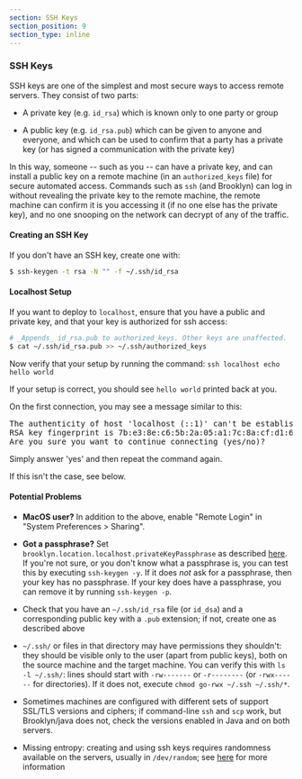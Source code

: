 ```yaml
---
section: SSH Keys
section_position: 9
section_type: inline
---
```


### SSH Keys

SSH keys are one of the simplest and most secure ways to access remote servers.
They consist of two parts:

* A private key (e.g. `id_rsa`) which is known only to one party or group
  
* A public key (e.g. `id_rsa.pub`) which can be given to anyone and everyone,
  and which can be used to confirm that a party has a private key
  (or has signed a communication with the private key)
  
In this way, someone -- such as you -- can have a private key,
and can install a public key on a remote machine (in an `authorized_keys` file)
for secure automated access.
Commands such as `ssh` (and Brooklyn) can log in without
revealing the private key to the remote machine,
the remote machine can confirm it is you accessing it (if no one else has the private key),
and no one snooping on the network can decrypt of any of the traffic.
 

#### Creating an SSH Key

If you don't have an SSH key, create one with:

```bash
$ ssh-keygen -t rsa -N "" -f ~/.ssh/id_rsa
```


#### Localhost Setup

If you want to deploy to `localhost`, ensure that you have a public and private key,
and that your key is authorized for ssh access:

```bash
# _Appends_ id_rsa.pub to authorized_keys. Other keys are unaffected.
$ cat ~/.ssh/id_rsa.pub >> ~/.ssh/authorized_keys
```

Now verify that your setup by running the command: `ssh localhost echo hello world`

If your setup is correct, you should see `hello world` printed back at you.

On the first connection, you may see a message similar to this:

<pre>
The authenticity of host 'localhost (::1)' can't be established.
RSA key fingerprint is 7b:e3:8e:c6:5b:2a:05:a1:7c:8a:cf:d1:6a:83:c2:ad.
Are you sure you want to continue connecting (yes/no)?
</pre>

Simply answer 'yes' and then repeat the command again.

If this isn't the case, see below. 




#### Potential Problems

* **MacOS user?** In addition to the above, enable "Remote Login" in "System Preferences > Sharing".

* **Got a passphrase?** Set `brooklyn.location.localhost.privateKeyPassphrase`
  as described [here](index.md#os-setup).
  If you're not sure, or you don't know what a passphrase is, you can test this by executing `ssh-keygen -y`.
  If it does *not* ask for a passphrase, then your key has no passphrase.
  If your key does have a passphrase, you can remove it by running `ssh-keygen -p`.

* Check that you have an `~/.ssh/id_rsa` file (or `id_dsa`) and a corresponding public key with a `.pub` extension;
  if not, create one as described above
  
* `~/.ssh/` or files in that directory may have permissions they shouldn't: 
  they should be visible only to the user (apart from public keys),
  both on the source machine and the target machine.
  You can verify this with `ls -l ~/.ssh/`:  lines should start with `-rw-------` or `-r--------` (or `-rwx------` for directories). 
  If it does not, execute `chmod go-rwx ~/.ssh ~/.ssh/*`.
 
* Sometimes machines are configured with different sets of support SSL/TLS versions and ciphers;
  if command-line `ssh` and `scp` work, but Brooklyn/java does not, check the versions enabled in Java and on both servers.

* Missing entropy: creating and using ssh keys requires randomness available on the servers,
  usually in `/dev/random`; see [here](../ops/troubleshooting/increase-entropy.md) for more information
